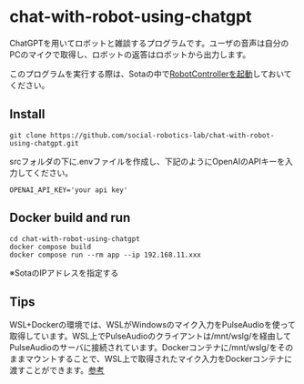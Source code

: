 # chat-with-robot-using-chatgpt
ChatGPTを用いてロボットと雑談するプログラムです。ユーザの音声は自分のPCのマイクで取得し、ロボットの返答はロボットから出力します。

このプログラムを実行する際は、Sotaの中で[RobotControllerを起動](https://github.com/social-robotics-lab/RobotController_bin)しておいてください。

## Install
```
git clone https://github.com/social-robotics-lab/chat-with-robot-using-chatgpt.git
```

srcフォルダの下に.envファイルを作成し、下記のようにOpenAIのAPIキーを入力してください。
```
OPENAI_API_KEY='your api key'
```

## Docker build and run
```
cd chat-with-robot-using-chatgpt
docker compose build
docker compose run --rm app --ip 192.168.11.xxx
```
※SotaのIPアドレスを指定する

## Tips
WSL+Dockerの環境では、WSLがWindowsのマイク入力をPulseAudioを使って取得しています。WSL上でPulseAudioのクライアントは/mnt/wslg/を経由してPulseAudioのサーバに接続されています。Dockerコンテナに/mnt/wslg/をそのままマウントすることで、WSL上で取得されたマイク入力をDockerコンテナに渡すことができます。[参考](https://stackoverflow.com/questions/68310978/playing-sound-in-docker-container-on-wsl-in-windows-11)